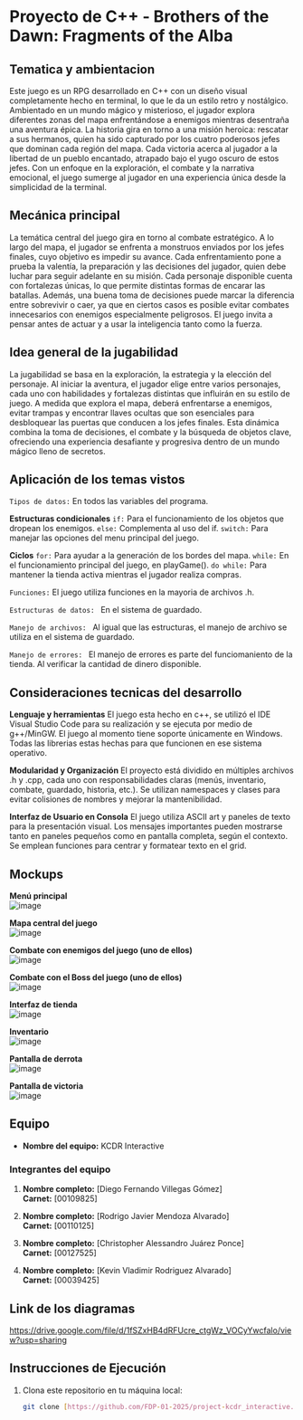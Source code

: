 # Proyecto de C++ - Brothers of the Dawn: Fragments of the Alba

## Tematica y ambientacion 

Este juego es un RPG desarrollado en C++ con un diseño visual completamente hecho en terminal, lo que le da un estilo retro y nostálgico. Ambientado en un mundo mágico y misterioso, el jugador explora diferentes zonas del mapa enfrentándose a enemigos mientras desentraña una aventura épica. La historia gira en torno a una misión heroica: rescatar a sus hermanos, quien ha sido capturado por los cuatro poderosos jefes que dominan cada región del mapa. Cada victoria acerca al jugador a la libertad de un pueblo encantado, atrapado bajo el yugo oscuro de estos jefes. Con un enfoque en la exploración, el combate y la narrativa emocional, el juego sumerge al jugador en una experiencia única desde la simplicidad de la terminal.

## Mecánica principal

La temática central del juego gira en torno al combate estratégico. A lo largo del mapa, el jugador se enfrenta a monstruos enviados por los jefes finales, cuyo objetivo es impedir su avance. Cada enfrentamiento pone a prueba la valentía, la preparación y las decisiones del jugador, quien debe luchar para seguir adelante en su misión. Cada personaje disponible cuenta con fortalezas únicas, lo que permite distintas formas de encarar las batallas. Además, una buena toma de decisiones puede marcar la diferencia entre sobrevivir o caer, ya que en ciertos casos es posible evitar combates innecesarios con enemigos especialmente peligrosos. El juego invita a pensar antes de actuar y a usar la inteligencia tanto como la fuerza.

## Idea general de la jugabilidad 

La jugabilidad se basa en la exploración, la estrategia y la elección del personaje. Al iniciar la aventura, el jugador elige entre varios personajes, cada uno con habilidades y fortalezas distintas que influirán en su estilo de juego. A medida que explora el mapa, deberá enfrentarse a enemigos, evitar trampas y encontrar llaves ocultas que son esenciales para desbloquear las puertas que conducen a los jefes finales. Esta dinámica combina la toma de decisiones, el combate y la búsqueda de objetos clave, ofreciendo una experiencia desafiante y progresiva dentro de un mundo mágico lleno de secretos.

## Aplicación de los temas vistos
`Tipos de datos:` En todos las variables del programa.

**Estructuras condicionales**
`if:` Para el funcionamiento de los objetos que dropean los enemigos.
`else:` Complementa al uso del if.
`switch:` Para manejar las opciones del menu principal del juego.

**Ciclos**
`for:` Para ayudar a la generación de los bordes del mapa.
`while:` En el funcionamiento principal del juego, en playGame().
`do while:` Para mantener la tienda activa mientras el jugador realiza compras.

`Funciones:` El juego utiliza funciones en la mayoria de archivos .h.

`Estructuras de datos: ` En el sistema de guardado.

`Manejo de archivos: ` Al igual que las estructuras, el manejo de archivo se utiliza en el sistema de guardado.

`Manejo de errores: ` El manejo de errores es parte del funciomaniento de la tienda. Al verificar la cantidad de dinero disponible.

## Consideraciones tecnicas del desarrollo

**Lenguaje y herramientas**
El juego esta hecho en c++, se utilizó el IDE Visual Studio Code para su realización y se ejecuta por medio de g++/MinGW. El juego al momento tiene soporte únicamente en Windows. Todas las librerias estas hechas para que funcionen en ese sistema operativo.

**Modularidad y Organización**
El proyecto está dividido en múltiples archivos .h y .cpp, cada uno con responsabilidades claras (menús, inventario, combate, guardado, historia, etc.).
Se utilizan namespaces y clases para evitar colisiones de nombres y mejorar la mantenibilidad.

**Interfaz de Usuario en Consola**
El juego utiliza ASCII art y paneles de texto para la presentación visual.
Los mensajes importantes pueden mostrarse tanto en paneles pequeños como en pantalla completa, según el contexto.
Se emplean funciones para centrar y formatear texto en el grid.


## Mockups
**Menú principal**  
![image](https://github.com/user-attachments/assets/bf6456a9-30e8-4c02-bc18-b0f839d9cec7)  

**Mapa central del juego**  
![image](https://github.com/user-attachments/assets/778fcae0-9152-4b7e-ad95-9e6e8591c451)  


**Combate con enemigos del juego (uno de ellos)**  
![image](https://github.com/user-attachments/assets/aa053ea6-6dfd-4330-a1c2-5c24eb2dd7f7)  


**Combate con el Boss del juego (uno de ellos)**  
![image](https://github.com/user-attachments/assets/fddcdf06-be11-4c6c-9e92-bece8d02f87a)  


**Interfaz de tienda**  
![image](https://github.com/user-attachments/assets/9026d329-1a65-48f0-b054-b38db7db0366)  


**Inventario**  
![image](https://github.com/user-attachments/assets/f959883a-3ed0-4312-9c6e-2d13d2f1c779)  


**Pantalla de derrota**  
![image](https://github.com/user-attachments/assets/f54eb8e5-2d05-421c-b1ed-c035eb302cfc)  


**Pantalla de victoria**  
![image](https://github.com/user-attachments/assets/94e7ae5b-6889-489e-bf1b-483a02b18375)  










## Equipo

- **Nombre del equipo:** KCDR Interactive

### Integrantes del equipo

1. **Nombre completo:** [Diego Fernando Villegas Gómez]  
   **Carnet:** [00109825]

2. **Nombre completo:** [Rodrigo Javier Mendoza Alvarado]  
   **Carnet:** [00110125]

3. **Nombre completo:** [Christopher Alessandro Juárez Ponce]  
   **Carnet:** [00127525]

3. **Nombre completo:** [Kevin Vladimir Rodriguez Alvarado]  
   **Carnet:** [00039425]

  ## Link de los diagramas  

  https://drive.google.com/file/d/1fSZxHB4dRFUcre_ctgWz_VOCyYwcfalo/view?usp=sharing

## Instrucciones de Ejecución

1. Clona este repositorio en tu máquina local:
   ```bash
   git clone [https://github.com/FDP-01-2025/project-kcdr_interactive.git]


   

